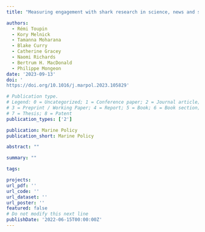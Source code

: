 ```yaml
---
title: "Measuring engagement with shark research in science, news and social media, and policy: A bibliometric analysis"

authors:
  - Rémi Toupin
  - Kory Melnick
  - Tamanna Moharana
  - Blake Curry
  - Catherine Gracey
  - Naomi Richards
  - Bertrum H. MacDonald
  - Philippe Mongeon
date: '2023-09-13'
doi: '
https://doi.org/10.1016/j.marpol.2023.105829'

# Publication type.
# Legend: 0 = Uncategorized; 1 = Conference paper; 2 = Journal article;
# 3 = Preprint / Working Paper; 4 = Report; 5 = Book; 6 = Book section;
# 7 = Thesis; 8 = Patent
publication_types: ['2']

publication: Marine Policy
publication_short: Marine Policy

abstract: ""

summary: ""

tags:

projects:
url_pdf: ''
url_code: ''
url_dataset: ''
url_poster: ''
featured: false
# Do not modify this next line
publishDate: '2022-06-15T00:00:00Z'
---
```

